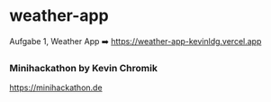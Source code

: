 # weather-app

Aufgabe 1, Weather App ➡️ https://weather-app-kevinldg.vercel.app

### Minihackathon by Kevin Chromik
https://minihackathon.de

